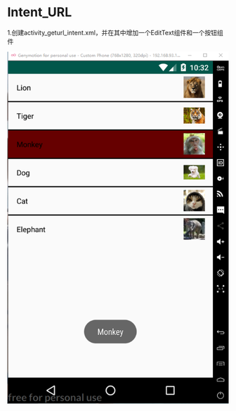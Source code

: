 # Intent_URL
1.创建activity_geturl_intent.xml，并在其中增加一个EditText组件和一个按钮组件

![image](https://github.com/wuji-coder/UiTutorials/blob/master/image/ListView.png)
